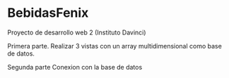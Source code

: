 # BebidasFenix
Proyecto de desarrollo web 2 (Instituto Davinci)

Primera parte. 
Realizar 3 vistas con un array multidimensional como base de datos. 

Segunda parte
Conexion con la base de datos
